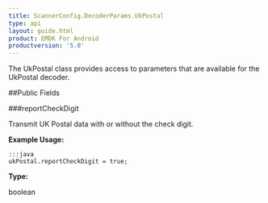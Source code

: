 ```yaml
---
title: ScannerConfig.DecoderParams.UkPostal
type: api
layout: guide.html
product: EMDK For Android
productversion: '5.0'
---
```



The UkPostal class provides access to parameters that are available
 for the UkPostal decoder.

##Public Fields

###reportCheckDigit

Transmit UK Postal data with or without the check digit.
 
 

**Example Usage:**
	
	:::java	
	ukPostal.reportCheckDigit = true;


**Type:**

boolean






